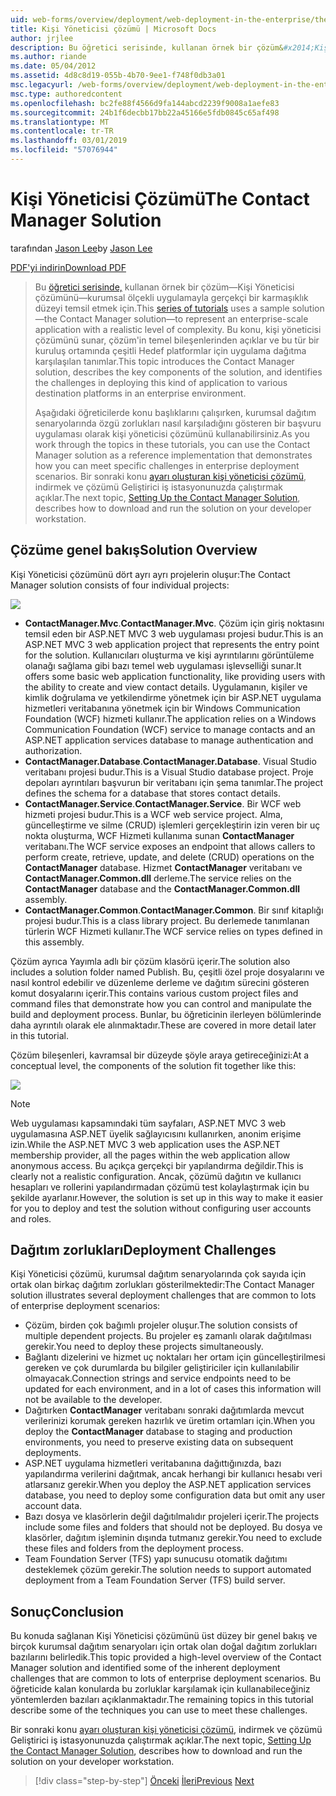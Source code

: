 ```yaml
---
uid: web-forms/overview/deployment/web-deployment-in-the-enterprise/the-contact-manager-solution
title: Kişi Yöneticisi çözümü | Microsoft Docs
author: jrjlee
description: Bu öğretici serisinde, kullanan örnek bir çözüm&#x2014;Kişi Yöneticisi çözümünü&#x2014;kurumsal ölçekli uygulamayla gerçekçi leve temsil etmek için...
ms.author: riande
ms.date: 05/04/2012
ms.assetid: 4d8c8d19-055b-4b70-9ee1-f748f0db3a01
msc.legacyurl: /web-forms/overview/deployment/web-deployment-in-the-enterprise/the-contact-manager-solution
msc.type: authoredcontent
ms.openlocfilehash: bc2fe88f4566d9fa144abcd2239f9008a1aefe83
ms.sourcegitcommit: 24b1f6decbb17bb22a45166e5fdb0845c65af498
ms.translationtype: MT
ms.contentlocale: tr-TR
ms.lasthandoff: 03/01/2019
ms.locfileid: "57076944"
---
```

<a name="the-contact-manager-solution"></a><span data-ttu-id="03a75-103">Kişi Yöneticisi Çözümü</span><span class="sxs-lookup"><span data-stu-id="03a75-103">The Contact Manager Solution</span></span>
====================
<span data-ttu-id="03a75-104">tarafından [Jason Lee](https://github.com/jrjlee)</span><span class="sxs-lookup"><span data-stu-id="03a75-104">by [Jason Lee](https://github.com/jrjlee)</span></span>

[<span data-ttu-id="03a75-105">PDF'yi indirin</span><span class="sxs-lookup"><span data-stu-id="03a75-105">Download PDF</span></span>](https://msdnshared.blob.core.windows.net/media/MSDNBlogsFS/prod.evol.blogs.msdn.com/CommunityServer.Blogs.Components.WeblogFiles/00/00/00/63/56/8130.DeployingWebAppsInEnterpriseScenarios.pdf)

> <span data-ttu-id="03a75-106">Bu [öğretici serisinde,](web-deployment-in-the-enterprise.md) kullanan örnek bir çözüm&#x2014;Kişi Yöneticisi çözümünü&#x2014;kurumsal ölçekli uygulamayla gerçekçi bir karmaşıklık düzeyi temsil etmek için.</span><span class="sxs-lookup"><span data-stu-id="03a75-106">This [series of tutorials](web-deployment-in-the-enterprise.md) uses a sample solution&#x2014;the Contact Manager solution&#x2014;to represent an enterprise-scale application with a realistic level of complexity.</span></span> <span data-ttu-id="03a75-107">Bu konu, kişi yöneticisi çözümünü sunar, çözüm'in temel bileşenlerinden açıklar ve bu tür bir kuruluş ortamında çeşitli Hedef platformlar için uygulama dağıtma karşılaşılan tanımlar.</span><span class="sxs-lookup"><span data-stu-id="03a75-107">This topic introduces the Contact Manager solution, describes the key components of the solution, and identifies the challenges in deploying this kind of application to various destination platforms in an enterprise environment.</span></span>
> 
> <span data-ttu-id="03a75-108">Aşağıdaki öğreticilerde konu başlıklarını çalışırken, kurumsal dağıtım senaryolarında özgü zorlukları nasıl karşıladığını gösteren bir başvuru uygulaması olarak kişi yöneticisi çözümünü kullanabilirsiniz.</span><span class="sxs-lookup"><span data-stu-id="03a75-108">As you work through the topics in these tutorials, you can use the Contact Manager solution as a reference implementation that demonstrates how you can meet specific challenges in enterprise deployment scenarios.</span></span> <span data-ttu-id="03a75-109">Bir sonraki konu [ayarı oluşturan kişi yöneticisi çözümü](setting-up-the-contact-manager-solution.md), indirmek ve çözümü Geliştirici iş istasyonunuzda çalıştırmak açıklar.</span><span class="sxs-lookup"><span data-stu-id="03a75-109">The next topic, [Setting Up the Contact Manager Solution](setting-up-the-contact-manager-solution.md), describes how to download and run the solution on your developer workstation.</span></span>


## <a name="solution-overview"></a><span data-ttu-id="03a75-110">Çözüme genel bakış</span><span class="sxs-lookup"><span data-stu-id="03a75-110">Solution Overview</span></span>

<span data-ttu-id="03a75-111">Kişi Yöneticisi çözümünü dört ayrı ayrı projelerin oluşur:</span><span class="sxs-lookup"><span data-stu-id="03a75-111">The Contact Manager solution consists of four individual projects:</span></span>

![](the-contact-manager-solution/_static/image1.png)

- <span data-ttu-id="03a75-112">**ContactManager.Mvc**.</span><span class="sxs-lookup"><span data-stu-id="03a75-112">**ContactManager.Mvc**.</span></span> <span data-ttu-id="03a75-113">Çözüm için giriş noktasını temsil eden bir ASP.NET MVC 3 web uygulaması projesi budur.</span><span class="sxs-lookup"><span data-stu-id="03a75-113">This is an ASP.NET MVC 3 web application project that represents the entry point for the solution.</span></span> <span data-ttu-id="03a75-114">Kullanıcıları oluşturma ve kişi ayrıntılarını görüntüleme olanağı sağlama gibi bazı temel web uygulaması işlevselliği sunar.</span><span class="sxs-lookup"><span data-stu-id="03a75-114">It offers some basic web application functionality, like providing users with the ability to create and view contact details.</span></span> <span data-ttu-id="03a75-115">Uygulamanın, kişiler ve kimlik doğrulama ve yetkilendirme yönetmek için bir ASP.NET uygulama hizmetleri veritabanına yönetmek için bir Windows Communication Foundation (WCF) hizmeti kullanır.</span><span class="sxs-lookup"><span data-stu-id="03a75-115">The application relies on a Windows Communication Foundation (WCF) service to manage contacts and an ASP.NET application services database to manage authentication and authorization.</span></span>
- <span data-ttu-id="03a75-116">**ContactManager.Database**.</span><span class="sxs-lookup"><span data-stu-id="03a75-116">**ContactManager.Database**.</span></span> <span data-ttu-id="03a75-117">Visual Studio veritabanı projesi budur.</span><span class="sxs-lookup"><span data-stu-id="03a75-117">This is a Visual Studio database project.</span></span> <span data-ttu-id="03a75-118">Proje depoları ayrıntıları başvurun bir veritabanı için şema tanımlar.</span><span class="sxs-lookup"><span data-stu-id="03a75-118">The project defines the schema for a database that stores contact details.</span></span>
- <span data-ttu-id="03a75-119">**ContactManager.Service**.</span><span class="sxs-lookup"><span data-stu-id="03a75-119">**ContactManager.Service**.</span></span> <span data-ttu-id="03a75-120">Bir WCF web hizmeti projesi budur.</span><span class="sxs-lookup"><span data-stu-id="03a75-120">This is a WCF web service project.</span></span> <span data-ttu-id="03a75-121">Alma, güncelleştirme ve silme (CRUD) işlemleri gerçekleştirin izin veren bir uç nokta oluşturma, WCF Hizmeti kullanıma sunan **ContactManager** veritabanı.</span><span class="sxs-lookup"><span data-stu-id="03a75-121">The WCF service exposes an endpoint that allows callers to perform create, retrieve, update, and delete (CRUD) operations on the **ContactManager** database.</span></span> <span data-ttu-id="03a75-122">Hizmet **ContactManager** veritabanı ve **ContactManager.Common.dll** derleme.</span><span class="sxs-lookup"><span data-stu-id="03a75-122">The service relies on the **ContactManager** database and the **ContactManager.Common.dll** assembly.</span></span>
- <span data-ttu-id="03a75-123">**ContactManager.Common**.</span><span class="sxs-lookup"><span data-stu-id="03a75-123">**ContactManager.Common**.</span></span> <span data-ttu-id="03a75-124">Bir sınıf kitaplığı projesi budur.</span><span class="sxs-lookup"><span data-stu-id="03a75-124">This is a class library project.</span></span> <span data-ttu-id="03a75-125">Bu derlemede tanımlanan türlerin WCF Hizmeti kullanır.</span><span class="sxs-lookup"><span data-stu-id="03a75-125">The WCF service relies on types defined in this assembly.</span></span>

<span data-ttu-id="03a75-126">Çözüm ayrıca Yayımla adlı bir çözüm klasörü içerir.</span><span class="sxs-lookup"><span data-stu-id="03a75-126">The solution also includes a solution folder named Publish.</span></span> <span data-ttu-id="03a75-127">Bu, çeşitli özel proje dosyalarını ve nasıl kontrol edebilir ve düzenleme derleme ve dağıtım sürecini gösteren komut dosyalarını içerir.</span><span class="sxs-lookup"><span data-stu-id="03a75-127">This contains various custom project files and command files that demonstrate how you can control and manipulate the build and deployment process.</span></span> <span data-ttu-id="03a75-128">Bunlar, bu öğreticinin ilerleyen bölümlerinde daha ayrıntılı olarak ele alınmaktadır.</span><span class="sxs-lookup"><span data-stu-id="03a75-128">These are covered in more detail later in this tutorial.</span></span>

<span data-ttu-id="03a75-129">Çözüm bileşenleri, kavramsal bir düzeyde şöyle araya getireceğinizi:</span><span class="sxs-lookup"><span data-stu-id="03a75-129">At a conceptual level, the components of the solution fit together like this:</span></span>

![](the-contact-manager-solution/_static/image2.png)

> [!NOTE]
> <span data-ttu-id="03a75-130">Web uygulaması kapsamındaki tüm sayfaları, ASP.NET MVC 3 web uygulamasına ASP.NET üyelik sağlayıcısını kullanırken, anonim erişime izin.</span><span class="sxs-lookup"><span data-stu-id="03a75-130">While the ASP.NET MVC 3 web application uses the ASP.NET membership provider, all the pages within the web application allow anonymous access.</span></span> <span data-ttu-id="03a75-131">Bu açıkça gerçekçi bir yapılandırma değildir.</span><span class="sxs-lookup"><span data-stu-id="03a75-131">This is clearly not a realistic configuration.</span></span> <span data-ttu-id="03a75-132">Ancak, çözümü dağıtın ve kullanıcı hesapları ve rollerini yapılandırmadan çözümü test kolaylaştırmak için bu şekilde ayarlanır.</span><span class="sxs-lookup"><span data-stu-id="03a75-132">However, the solution is set up in this way to make it easier for you to deploy and test the solution without configuring user accounts and roles.</span></span>


## <a name="deployment-challenges"></a><span data-ttu-id="03a75-133">Dağıtım zorlukları</span><span class="sxs-lookup"><span data-stu-id="03a75-133">Deployment Challenges</span></span>

<span data-ttu-id="03a75-134">Kişi Yöneticisi çözümü, kurumsal dağıtım senaryolarında çok sayıda için ortak olan birkaç dağıtım zorlukları gösterilmektedir:</span><span class="sxs-lookup"><span data-stu-id="03a75-134">The Contact Manager solution illustrates several deployment challenges that are common to lots of enterprise deployment scenarios:</span></span>

- <span data-ttu-id="03a75-135">Çözüm, birden çok bağımlı projeler oluşur.</span><span class="sxs-lookup"><span data-stu-id="03a75-135">The solution consists of multiple dependent projects.</span></span> <span data-ttu-id="03a75-136">Bu projeler eş zamanlı olarak dağıtılması gerekir.</span><span class="sxs-lookup"><span data-stu-id="03a75-136">You need to deploy these projects simultaneously.</span></span>
- <span data-ttu-id="03a75-137">Bağlantı dizelerini ve hizmet uç noktaları her ortam için güncelleştirilmesi gereken ve çok durumlarda bu bilgiler geliştiriciler için kullanılabilir olmayacak.</span><span class="sxs-lookup"><span data-stu-id="03a75-137">Connection strings and service endpoints need to be updated for each environment, and in a lot of cases this information will not be available to the developer.</span></span>
- <span data-ttu-id="03a75-138">Dağıtırken **ContactManager** veritabanı sonraki dağıtımlarda mevcut verilerinizi korumak gereken hazırlık ve üretim ortamları için.</span><span class="sxs-lookup"><span data-stu-id="03a75-138">When you deploy the **ContactManager** database to staging and production environments, you need to preserve existing data on subsequent deployments.</span></span>
- <span data-ttu-id="03a75-139">ASP.NET uygulama hizmetleri veritabanına dağıttığınızda, bazı yapılandırma verilerini dağıtmak, ancak herhangi bir kullanıcı hesabı veri atlarsanız gerekir.</span><span class="sxs-lookup"><span data-stu-id="03a75-139">When you deploy the ASP.NET application services database, you need to deploy some configuration data but omit any user account data.</span></span>
- <span data-ttu-id="03a75-140">Bazı dosya ve klasörlerin değil dağıtılmalıdır projeleri içerir.</span><span class="sxs-lookup"><span data-stu-id="03a75-140">The projects include some files and folders that should not be deployed.</span></span> <span data-ttu-id="03a75-141">Bu dosya ve klasörler, dağıtım işleminin dışında tutmanız gerekir.</span><span class="sxs-lookup"><span data-stu-id="03a75-141">You need to exclude these files and folders from the deployment process.</span></span>
- <span data-ttu-id="03a75-142">Team Foundation Server (TFS) yapı sunucusu otomatik dağıtımı desteklemek çözüm gerekir.</span><span class="sxs-lookup"><span data-stu-id="03a75-142">The solution needs to support automated deployment from a Team Foundation Server (TFS) build server.</span></span>

## <a name="conclusion"></a><span data-ttu-id="03a75-143">Sonuç</span><span class="sxs-lookup"><span data-stu-id="03a75-143">Conclusion</span></span>

<span data-ttu-id="03a75-144">Bu konuda sağlanan Kişi Yöneticisi çözümünü üst düzey bir genel bakış ve birçok kurumsal dağıtım senaryoları için ortak olan doğal dağıtım zorlukları bazılarını belirledik.</span><span class="sxs-lookup"><span data-stu-id="03a75-144">This topic provided a high-level overview of the Contact Manager solution and identified some of the inherent deployment challenges that are common to lots of enterprise deployment scenarios.</span></span> <span data-ttu-id="03a75-145">Bu öğreticide kalan konularda bu zorluklar karşılamak için kullanabileceğiniz yöntemlerden bazıları açıklanmaktadır.</span><span class="sxs-lookup"><span data-stu-id="03a75-145">The remaining topics in this tutorial describe some of the techniques you can use to meet these challenges.</span></span>

<span data-ttu-id="03a75-146">Bir sonraki konu [ayarı oluşturan kişi yöneticisi çözümü](setting-up-the-contact-manager-solution.md), indirmek ve çözümü Geliştirici iş istasyonunuzda çalıştırmak açıklar.</span><span class="sxs-lookup"><span data-stu-id="03a75-146">The next topic, [Setting Up the Contact Manager Solution](setting-up-the-contact-manager-solution.md), describes how to download and run the solution on your developer workstation.</span></span>

> [!div class="step-by-step"]
> <span data-ttu-id="03a75-147">[Önceki](web-deployment-in-the-enterprise.md)
> [İleri](setting-up-the-contact-manager-solution.md)</span><span class="sxs-lookup"><span data-stu-id="03a75-147">[Previous](web-deployment-in-the-enterprise.md)
[Next](setting-up-the-contact-manager-solution.md)</span></span>
